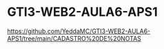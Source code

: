 # GTI3-WEB2-AULA6-APS1

https://github.com/YeddaMC/GTI3-WEB2-AULA6-APS1/tree/main/CADASTRO%20DE%20NOTAS
